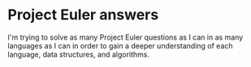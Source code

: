 # Project Euler answers

I'm trying to solve as many Project Euler questions as I can in as many languages as I can in order to gain a deeper understanding of each language, data structures, and algorithms.